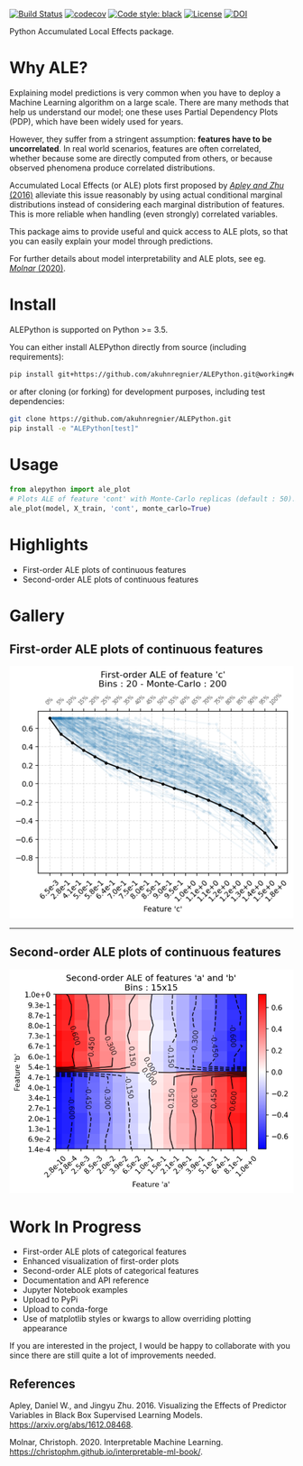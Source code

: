 [![Build Status](https://travis-ci.com/akuhnregnier/ALEPython.svg?branch=working)](https://travis-ci.com/akuhnregnier/ALEPython)
[![codecov](https://codecov.io/gh/akuhnregnier/ALEPython/branch/working/graph/badge.svg)](https://codecov.io/gh/akuhnregnier/ALEPython)
[![Code style: black](https://img.shields.io/badge/code%20style-black-000000.svg)](https://github.com/ambv/black)
[![License](https://img.shields.io/badge/License-Apache%202.0-blue.svg)](https://github.com/akuhnregnier/ALEPython/blob/working/LICENSE)
[![DOI](https://zenodo.org/badge/256949904.svg)](https://zenodo.org/badge/latestdoi/256949904)

Python Accumulated Local Effects package.

# Why ALE?

Explaining model predictions is very common when you have to deploy a Machine Learning algorithm on a large scale.
There are many methods that help us understand our model; one these uses Partial Dependency Plots (PDP), which have been widely used for years.

However, they suffer from a stringent assumption: **features have to be uncorrelated**.
In real world scenarios, features are often correlated, whether because some are directly computed from others, or because observed phenomena produce correlated distributions.

Accumulated Local Effects (or ALE) plots first proposed by [_Apley and Zhu_ (2016)](#1) alleviate this issue reasonably by using actual conditional marginal distributions instead of considering each marginal distribution of features.
This is more reliable when handling (even strongly) correlated variables.

This package aims to provide useful and quick access to ALE plots, so that you can easily explain your model through predictions.

For further details about model interpretability and ALE plots, see eg. [_Molnar_ (2020)](#2).

# Install

ALEPython is supported on Python >= 3.5.

<!---
You can either install ALEPython via `pip`:
```sh
pip install alepython
```
-->
You can either install ALEPython directly from source (including requirements):
```sh
pip install git+https://github.com/akuhnregnier/ALEPython.git@working#egg=alepython
```
or after cloning (or forking) for development purposes, including test dependencies:
```sh
git clone https://github.com/akuhnregnier/ALEPython.git
pip install -e "ALEPython[test]"
```

# Usage

```python
from alepython import ale_plot
# Plots ALE of feature 'cont' with Monte-Carlo replicas (default : 50).
ale_plot(model, X_train, 'cont', monte_carlo=True)
```

# Highlights

- First-order ALE plots of continuous features
- Second-order ALE plots of continuous features

# Gallery

## First-order ALE plots of continuous features

<center><img src='https://github.com/akuhnregnier/ALEPython/raw/working/resources/fo_ale_quant.png' alt="First-order ALE plot" width="600"></center>

---

## Second-order ALE plots of continuous features

<center><img src='https://github.com/akuhnregnier/ALEPython/raw/working/resources/so_ale_quant.png' alt="Second-order ALE plot" width="600"></center>

# Work In Progress

- First-order ALE plots of categorical features
- Enhanced visualization of first-order plots
- Second-order ALE plots of categorical features
- Documentation and API reference
- Jupyter Notebook examples
- Upload to PyPi
- Upload to conda-forge
- Use of matplotlib styles or kwargs to allow overriding plotting appearance

If you are interested in the project, I would be happy to collaborate with you since there are still quite a lot of improvements needed.

## References

<a id="1"></a>
Apley, Daniel W., and Jingyu Zhu. 2016. Visualizing the Effects of Predictor Variables in Black Box Supervised Learning Models. <https://arxiv.org/abs/1612.08468>.

<a id="2"></a>
Molnar, Christoph. 2020. Interpretable Machine Learning. <https://christophm.github.io/interpretable-ml-book/>.
